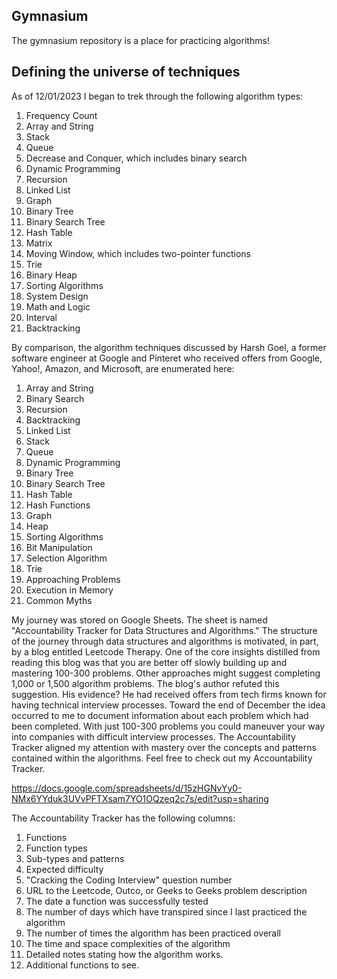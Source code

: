 ## Gymnasium 
The gymnasium repository is a place for practicing algorithms!

## Defining the universe of techniques
As of 12/01/2023 I began to trek through the following algorithm types: 
1. Frequency Count
2. Array and String
3. Stack
4. Queue
5. Decrease and Conquer, which includes binary search
6. Dynamic Programming
7. Recursion
8. Linked List
9. Graph
10. Binary Tree
11. Binary Search Tree
12. Hash Table
13. Matrix
14. Moving Window, which includes two-pointer functions
15. Trie
16. Binary Heap
17. Sorting Algorithms
18. System Design
19. Math and Logic
20. Interval
21. Backtracking

By comparison, the algorithm techniques discussed by Harsh Goel, a former software engineer at Google and Pinteret who received offers from Google, Yahoo!, Amazon, and Microsoft, are enumerated here:

1. Array and String
2. Binary Search
3. Recursion
4. Backtracking
5. Linked List
6. Stack 
7. Queue
8. Dynamic Programming
9. Binary Tree
10. Binary Search Tree
11. Hash Table
12. Hash Functions
13. Graph
14. Heap
15. Sorting Algorithms
16. Bit Manipulation
17. Selection Algorithm
18. Trie 
19. Approaching Problems
20. Execution in Memory
21. Common Myths

My journey was stored on Google Sheets. The sheet is named "Accountability Tracker for Data Structures and Algorithms." The structure of the journey through data structures and algorithms is motivated, in part, by a blog entitled Leetcode Therapy. One of the core insights distilled from reading this blog was that you are better off slowly building up and mastering 100-300 problems. Other approaches might suggest completing 1,000 or 1,500 algorithm problems. The blog's author refuted this suggestion. His evidence? He had received offers from tech firms known for having technical interview processes. Toward the end of December the idea occurred to me to document information about each problem which had been completed. With just 100-300 problems you could maneuver your way into companies with difficult interview processes. The Accountability Tracker aligned my attention with mastery over the concepts and patterns contained within the algorithms. Feel free to check out my Accountability Tracker. 

https://docs.google.com/spreadsheets/d/15zHGNvYy0-NMx6YYduk3UVvPFTXsam7YO1OQzeq2c7s/edit?usp=sharing

The Accountability Tracker has the following columns:

1. Functions
2. Function types
3. Sub-types and patterns 
4. Expected difficulty
5. "Cracking the Coding Interview" question number
6. URL to the Leetcode, Outco, or Geeks to Geeks problem description
7. The date a function was successfully tested
8. The number of days which have transpired since I last practiced the algorithm
9. The number of times the algorithm has been practiced overall
10. The time and space complexities of the algorithm
11. Detailed notes stating how the algorithm works. 
12. Additional functions to see. 
